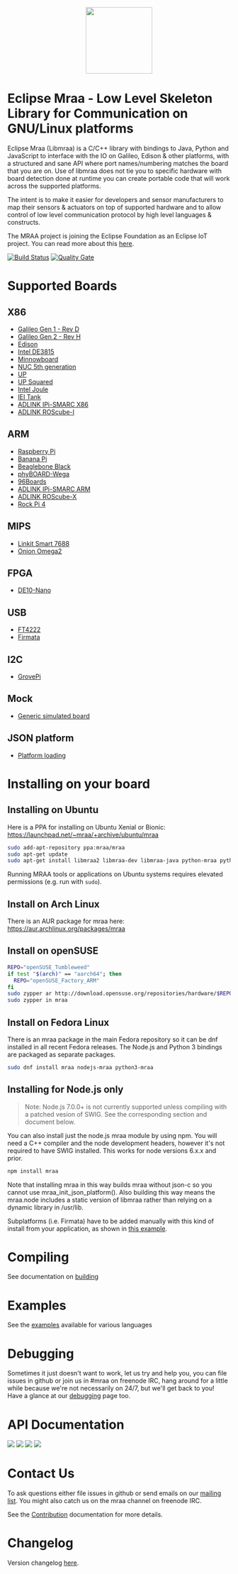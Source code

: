 <p align="center">
  <img src="http://iotdk.intel.com/misc/logos/mraa.png" height="150px" width="auto" algt="Mraa Logo"/>
</p>

Eclipse Mraa - Low Level Skeleton Library for Communication on GNU/Linux platforms
=============================================================================

Eclipse Mraa (Libmraa) is a C/C++ library with bindings to Java, Python and JavaScript to
interface with the IO on Galileo, Edison & other platforms, with a structured
and sane API where port names/numbering matches the board that you are on. Use
of libmraa does not tie you to specific hardware with board detection done at
runtime you can create portable code that will work across the supported
platforms.

The intent is to make it easier for developers and sensor manufacturers to map
their sensors & actuators on top of supported hardware and to allow control of
low level communication protocol by high level languages & constructs.

The MRAA project is joining the Eclipse Foundation as an Eclipse IoT project.
You can read more about this [here](https://projects.eclipse.org/proposals/eclipse-mraa).

[![Build Status](https://travis-ci.org/intel-iot-devkit/mraa.svg?branch=master)](https://travis-ci.org/intel-iot-devkit/mraa) [![Quality Gate](https://sonarcloud.io/api/project_badges/measure?project=mraa-master&metric=alert_status)](https://sonarcloud.io/dashboard?id=mraa-master)

Supported Boards
================

X86
---
* [Galileo Gen 1 - Rev D](../master/docs/galileorevd.md)
* [Galileo Gen 2 - Rev H](../master/docs/galileorevh.md)
* [Edison](../master/docs/edison.md)
* [Intel DE3815](../master/docs/intel_de3815.md)
* [Minnowboard](../master/docs/minnow_max.md)
* [NUC 5th generation](../master/docs/intel_nuc5.md)
* [UP](../master/docs/up.md)
* [UP Squared](../master/docs/up2.md)
* [Intel Joule](../master/docs/joule.md)
* [IEI Tank](../master/docs/iei-tank.md)
* [ADLINK IPi-SMARC X86](../master/docs/adlink_ipi_x86.md)
* [ADLINK ROScube-I](../roscube_series/docs/adlink_roscube_i.md)

ARM
---
* [Raspberry Pi](../master/docs/raspberry_pi.md)
* [Banana Pi](../master/docs/banana_pi.md)
* [Beaglebone Black](../master/docs/beaglebone.md)
* [phyBOARD-Wega](../master/docs/phyboard-wega.md)
* [96Boards](../master/docs/96boards.md)
* [ADLINK IPi-SMARC ARM](../master/docs/adlink_ipi_arm.md)
* [ADLINK ROScube-X](../roscube_series/docs/adlink_roscube_x.md)
* [Rock Pi 4](../master/docs/rockpi4.md)

MIPS
---
* [Linkit Smart 7688](../master/docs/linkit_7688.md)
* [Onion Omega2](../master/docs/omega2.md)

FPGA
----
* [DE10-Nano](../master/docs/de_nano_soc.md)

USB
---
* [FT4222](../master/docs/ftdi_ft4222.md)
* [Firmata](../master/docs/firmata.md)

I2C
---
* [GrovePi](../master/docs/grovepi.md)

Mock
----
* [Generic simulated board](../master/docs/mock.md)

JSON platform
----
* [Platform loading](../master/docs/jsonplatform.md)

Installing on your board
========================

Installing on Ubuntu
--------------------

Here is a PPA for installing on Ubuntu Xenial or Bionic:
https://launchpad.net/~mraa/+archive/ubuntu/mraa

```bash
sudo add-apt-repository ppa:mraa/mraa
sudo apt-get update
sudo apt-get install libmraa2 libmraa-dev libmraa-java python-mraa python3-mraa node-mraa mraa-tools
```

Running MRAA tools or applications on Ubuntu systems requires elevated permissions
(e.g. run with `sudo`).

Install on Arch Linux
---------------------

There is an AUR package for mraa here: https://aur.archlinux.org/packages/mraa

Install on openSUSE
-------------------

```bash
REPO="openSUSE_Tumbleweed"
if test "$(arch)" == "aarch64"; then
  REPO="openSUSE_Factory_ARM"
fi
sudo zypper ar http://download.opensuse.org/repositories/hardware/$REPO/hardware.repo
sudo zypper in mraa
```

Install on Fedora Linux
-----------------------

There is an mraa package in the main Fedora repository so it can be dnf installed
in all recent Fedora releases. The Node.js and Python 3 bindings are packaged as
separate packages.

```bash
sudo dnf install mraa nodejs-mraa python3-mraa
```

Installing for Node.js only
---------------------------

> Note: Node.js 7.0.0+ is not currently supported unless compiling with a patched
vesion of SWIG. See the corresponding section and document below.

You can also install just the node.js mraa module by using npm. You will need a
C++ compiler and the node development headers, however it's not required to
have SWIG installed. This works for node versions 6.x.x and prior.

```bash
npm install mraa
```

Note that installing mraa in this way builds mraa without json-c so you cannot
use mraa_init_json_platform(). Also building this way means the mraa.node
includes a static version of libmraa rather than relying on a dynamic library
in /usr/lib.

Subplatforms (i.e. Firmata) have to be added manually with this kind of install
from your application, as shown in [this example](examples/javascript/firmata.js).

Compiling
=========

See documentation on [building](../master/docs/building.md)

Examples
========

See the [examples](../../tree/master/examples) available for various languages

Debugging
=========

Sometimes it just doesn't want to work, let us try and help you, you can file
issues in github or join us in #mraa on freenode IRC, hang around for a little
while because we're not necessarily on 24/7, but we'll get back to you! Have a
glance at our [debugging](../master/docs/debugging.md) page too.

API Documentation
=================

<a href="http://c.mraa.io"><img src="http://iotdk.intel.com/misc/logos/c++.png"/></a>
<a href="http://java.mraa.io"><img src="http://iotdk.intel.com/misc/logos/java.png"/></a>
<a href="http://py.mraa.io"><img src="http://iotdk.intel.com/misc/logos/python.png"/></a>
<a href="http://js.mraa.io"><img src="http://iotdk.intel.com/misc/logos/node.png"/></a>

Contact Us
==========

To ask questions either file issues in github or send emails on our [mailing
list](https://lists.01.org/mailman/listinfo/mraa). You might also catch us on
the mraa channel on freenode IRC.

See the [Contribution](CONTRIBUTING.md) documentation for more details.

Changelog
=========

Version changelog [here](docs/changelog.md).

